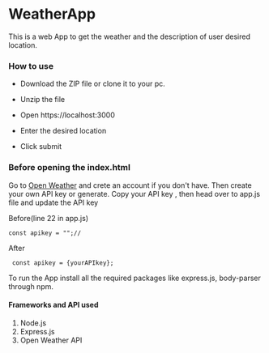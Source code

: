 # WeatherApp

This is a web App to get the weather and the description of user desired location.

 ### How to use

  * Download the ZIP file or clone it to your pc.
  
  * Unzip the file
  
  * Open https://localhost:3000
  
  * Enter the desired location
  
  * Click submit
  
 ### Before opening the index.html
 
 Go to [Open Weather](https://openweather.org) and crete an account if you don't have. Then create your own API key or generate. Copy your API key , then head over to app.js file and update the API key



 Before(line 22 in app.js)
 ``` 
 const apikey = "";//
 ```
 
 
 After
 ```
  const apikey = {yourAPIkey};
 ```
 
 To run the App install all the required packages like express.js, body-parser through npm.
#### Frameworks and API used
1. Node.js
2. Express.js
3. Open Weather API
